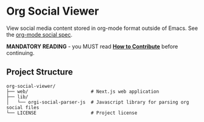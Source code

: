 # Org Social Viewer

View social media content stored in org-mode format outside of Emacs. See the [org-mode social spec](https://github.com/tanrax/org-social/README.md).

**MANDATORY READING** - you MUST read [**How to Contribute**](docs/how-to-contribute.md) before continuing.

## Project Structure

```
org-social-viewer/
├── web/                       # Next.js web application
├── lib/      
│   └── orgi-social-parser-js  # Javascript library for parsing org social files
└── LICENSE                    # Project license
```
